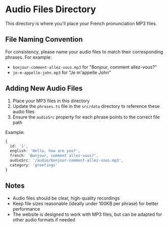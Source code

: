 # Audio Files Directory

This directory is where you'll place your French pronunciation MP3 files.

## File Naming Convention

For consistency, please name your audio files to match their corresponding phrases. For example:

- `bonjour-comment-allez-vous.mp3` for "Bonjour, comment allez-vous?"
- `je-m-appelle-john.mp3` for "Je m'appelle John"

## Adding New Audio Files

1. Place your MP3 files in this directory
2. Update the `phrases.ts` file in the `src/data` directory to reference these audio files
3. Ensure the `audioSrc` property for each phrase points to the correct file path

Example:
```typescript
{
  id: '1',
  english: 'Hello, how are you?',
  french: 'Bonjour, comment allez-vous?',
  audioSrc: '/audio/bonjour-comment-allez-vous.mp3',
  category: 'greetings'
}
```

## Notes

- Audio files should be clear, high-quality recordings
- Keep file sizes reasonable (ideally under 100KB per phrase) for better performance
- The website is designed to work with MP3 files, but can be adapted for other audio formats if needed
